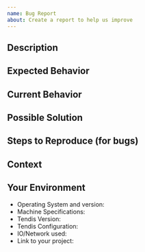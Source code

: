 ```yaml
---
name: Bug Report
about: Create a report to help us improve
---
```


## Description
<!--- Provide a general summary of the issue in the Title above -->

## Expected Behavior
<!--- tell us what should happen -->

## Current Behavior
<!--- tell us what happens instead of the expected behavior -->

## Possible Solution
<!--- Not obligatory, but suggest a fix/reason for the bug -->

## Steps to Reproduce (for bugs)
<!--- Provide a link to a live example, or an unambiguous set of steps to -->
<!--- reproduce this bug. Include code to reproduce, if relevant -->

## Context
<!--- How has this issue affected you? What are you trying to accomplish? -->
<!--- Providing context helps us come up with a solution that is most useful in the real world -->

## Your Environment
<!--- Include as many relevant details about the environment you experienced the bug in -->
* Operating System and version:
* Machine Specifications:   <!--- Especially CPU cores and RAM memory -->
* Tendis Version:
* Tendis Configuration:
* IO/Network used:
* Link to your project:
